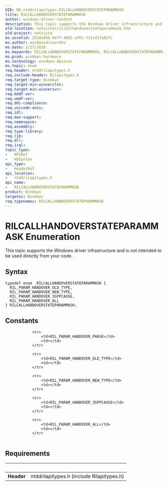 ```yaml
---
UID: NE:ntddrilapitypes.RILCALLHANDOVERSTATEPARAMMASK
title: RILCALLHANDOVERSTATEPARAMMASK
author: windows-driver-content
description: This topic supports the Windows driver infrastructure and is not intended to be used directly from your code.
old-location: netvista\rilcallhandoverstateparammask.htm
old-project: netvista
ms.assetid: 2534a05b-9e7f-4081-af61-721cd1fa82fc
ms.author: windowsdriverdev
ms.date: 2/27/2018
ms.keywords: RILCALLHANDOVERSTATEPARAMMASK, RILCALLHANDOVERSTATEPARAMMASK enumeration [Network Drivers Starting with Windows Vista], RIL_PARAM_HANDOVER_3GPPCAUSE, RIL_PARAM_HANDOVER_ALL, RIL_PARAM_HANDOVER_NEW_TYPE, RIL_PARAM_HANDOVER_OLD_TYPE, netvista.rilcallhandoverstateparammask, ntddrilapitypes/RILCALLHANDOVERSTATEPARAMMASK, ntddrilapitypes/RIL_PARAM_HANDOVER_3GPPCAUSE, ntddrilapitypes/RIL_PARAM_HANDOVER_ALL, ntddrilapitypes/RIL_PARAM_HANDOVER_NEW_TYPE, ntddrilapitypes/RIL_PARAM_HANDOVER_OLD_TYPE
ms.prod: windows-hardware
ms.technology: windows-devices
ms.topic: enum
req.header: ntddrilapitypes.h
req.include-header: Rilapitypes.h
req.target-type: Windows
req.target-min-winverclnt: 
req.target-min-winversvr: 
req.kmdf-ver: 
req.umdf-ver: 
req.ddi-compliance: 
req.unicode-ansi: 
req.idl: 
req.max-support: 
req.namespace: 
req.assembly: 
req.type-library: 
req.lib: 
req.dll: 
req.irql: 
topic_type:
-	APIRef
-	kbSyntax
api_type:
-	HeaderDef
api_location:
-	ntddrilapitypes.h
api_name:
-	RILCALLHANDOVERSTATEPARAMMASK
product: Windows
targetos: Windows
req.typenames: RILCALLHANDOVERSTATEPARAMMASK
---
```


# RILCALLHANDOVERSTATEPARAMMASK Enumeration
This topic supports the Windows driver infrastructure and is not intended to be used directly from your code.

## Syntax
````
typedef enum _RILCALLHANDOVERSTATEPARAMMASK { 
  RIL_PARAM_HANDOVER_OLD_TYPE,
  RIL_PARAM_HANDOVER_NEW_TYPE,
  RIL_PARAM_HANDOVER_3GPPCAUSE,
  RIL_PARAM_HANDOVER_ALL
} RILCALLHANDOVERSTATEPARAMMASK;
````

## Constants

<table>
            
                <tr>
                    <td>RIL_PARAM_HANDOVER_PHASE</td>
                    <td></td>
                </tr>
            
                <tr>
                    <td>RIL_PARAM_HANDOVER_OLD_TYPE</td>
                    <td></td>
                </tr>
            
                <tr>
                    <td>RIL_PARAM_HANDOVER_NEW_TYPE</td>
                    <td></td>
                </tr>
            
                <tr>
                    <td>RIL_PARAM_HANDOVER_3GPPCAUSE</td>
                    <td></td>
                </tr>
            
                <tr>
                    <td>RIL_PARAM_HANDOVER_ALL</td>
                    <td></td>
                </tr>
</table>


## Requirements
| &nbsp; | &nbsp; |
| ---- |:---- |
| **Header** | ntddrilapitypes.h (include Rilapitypes.h) |